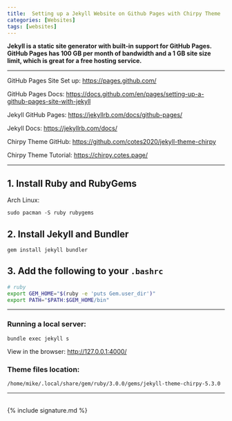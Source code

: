 ```yaml
---
title:  Setting up a Jekyll Website on Github Pages with Chirpy Theme
categories: [Websites]
tags: [websites]
---
```


**Jekyll is a static site generator with built-in support for GitHub Pages. GitHub Pages has 100 GB per month of bandwidth and a 1 GB site size limit, which is great for a free hosting service.**

---

GitHub Pages Site Set up:
<a href="https://pages.github.com/" target="_blank">https://pages.github.com/</a>

GitHub Pages Docs:
<a href="https://docs.github.com/en/pages/setting-up-a-github-pages-site-with-jekyll" target="_blank">https://docs.github.com/en/pages/setting-up-a-github-pages-site-with-jekyll</a>

Jekyll GitHub Pages:
<a href="https://jekyllrb.com/docs/github-pages/" target="_blank">https://jekyllrb.com/docs/github-pages/</a>

Jekyll Docs:
<a href="https://jekyllrb.com/docs/" target="_blank">https://jekyllrb.com/docs/</a>

Chirpy Theme GitHub: 
<a href="https://github.com/cotes2020/jekyll-theme-chirpy" target="_blank">https://github.com/cotes2020/jekyll-theme-chirpy</a>

Chirpy Theme Tutorial: 
<a href="https://chirpy.cotes.page/" target="_blank">https://chirpy.cotes.page/</a>

---

## 1. Install Ruby and RubyGems

Arch Linux:
```terminal
sudo pacman -S ruby rubygems
```
## 2. Install Jekyll and Bundler

```terminal
gem install jekyll bundler
```
## 3. Add the following to your `.bashrc`

```sh
# ruby
export GEM_HOME="$(ruby -e 'puts Gem.user_dir')"
export PATH="$PATH:$GEM_HOME/bin"
```
---

### Running a local server:

```terminal
bundle exec jekyll s
```

View in the browser:
<a href="http://127.0.0.1:4000/" target="_blank">http://127.0.0.1:4000/</a>


### Theme files location:

```terminal
/home/mike/.local/share/gem/ruby/3.0.0/gems/jekyll-theme-chirpy-5.3.0
```

---
<br>
{% include signature.md %}
